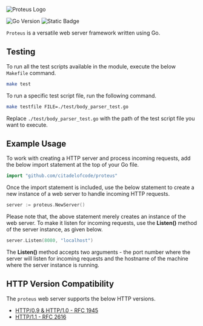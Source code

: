 ![Proteus Logo](https://static.citadelofcode.com/proteus/logo.png)

![Go Version](https://img.shields.io/badge/go-1.22.1-blue) ![Static Badge](https://img.shields.io/badge/powered_by-Citadel_of_Code-orange)

`Proteus` is a versatile web server framework written using Go.

## Testing

To run all the test scripts available in the module, execute the below `Makefile` command.

```bash
make test
```

To run a specific test script file, run the following command.

```bash
make testfile FILE=./test/body_parser_test.go
```

Replace `./test/body_parser_test.go` with the path of the test script file you want to execute.

## Example Usage

To work with creating a HTTP server and process incoming requests, add the below import statement at the top of your Go file.

```go
import "github.com/citadelofcode/proteus"
```

Once the import statement is included, use the below statement to create a new instance of a web server to handle incoming HTTP requests.

```go
server := proteus.NewServer()
```

Please note that, the above statement merely creates an instance of the web server. To make it listen for incoming requests, use the **Listen()** method of the server instance, as given below.

```go
server.Listen(8080, "localhost")
```

The **Listen()** method accepts two arguments - the port number where the server will listen for incoming requests and the hostname of the machine where the server instance is running.

## HTTP Version Compatibility

The `proteus` web server supports the below HTTP versions.

- [HTTP/0.9 & HTTP/1.0 - RFC 1945](https://datatracker.ietf.org/doc/html/rfc1945)
- [HTTP/1.1 - RFC 2616](https://datatracker.ietf.org/doc/html/rfc2616#autoid-45)
